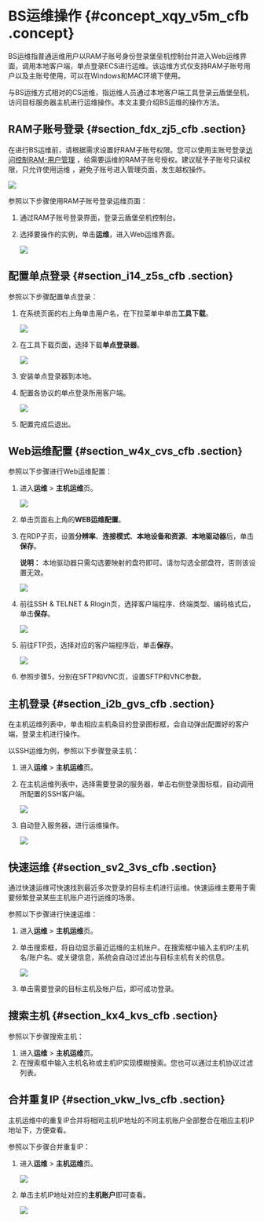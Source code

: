 # BS运维操作 {#concept_xqy_v5m_cfb .concept}

BS运维指普通运维用户以RAM子账号身份登录堡垒机控制台并进入Web运维界面，调用本地客户端，单点登录ECS进行运维。该运维方式仅支持RAM子账号用户以及主账号使用，可以在Windows和MAC环境下使用。

与BS运维方式相对的CS运维，指运维人员通过本地客户端工具登录云盾堡垒机，访问目标服务器主机进行运维操作。本文主要介绍BS运维的操作方法。

## RAM子账号登录 {#section_fdx_zj5_cfb .section}

在进行BS运维前，请根据需求设置好RAM子账号权限。您可以使用主账号登录[访问控制RAM-用户管理](https://ram.console.aliyun.com/#/user/list) ，给需要运维的RAM子账号授权。建议赋予子账号只读权限，只允许使用运维 ，避免子账号进入管理页面，发生越权操作。

![](http://static-aliyun-doc.oss-cn-hangzhou.aliyuncs.com/assets/img/18825/154337019210888_zh-CN.png)

参照以下步骤使用RAM子账号登录运维页面：

1.  通过RAM子账号登录界面，登录云盾堡垒机控制台。
2.  选择要操作的实例，单击**运维**，进入Web运维界面。

    ![](http://static-aliyun-doc.oss-cn-hangzhou.aliyuncs.com/assets/img/18825/154337019212002_zh-CN.png)


## 配置单点登录 {#section_i14_z5s_cfb .section}

参照以下步骤配置单点登录：

1.  在系统页面的右上角单击用户名，在下拉菜单中单击**工具下载**。

    ![](http://static-aliyun-doc.oss-cn-hangzhou.aliyuncs.com/assets/img/18825/154337019210552_zh-CN.png)

2.  在工具下载页面，选择下载**单点登录器**。

    ![](http://static-aliyun-doc.oss-cn-hangzhou.aliyuncs.com/assets/img/18825/154337019210553_zh-CN.png)

3.  安装单点登录器到本地。
4.  配置各协议的单点登录所用客户端。

    ![](http://static-aliyun-doc.oss-cn-hangzhou.aliyuncs.com/assets/img/18825/154337019210554_zh-CN.png)

5.  配置完成后退出。

## Web运维配置 {#section_w4x_cvs_cfb .section}

参照以下步骤进行Web运维配置：

1.  进入**运维** \> **主机运维**页。

    ![](http://static-aliyun-doc.oss-cn-hangzhou.aliyuncs.com/assets/img/18825/154337019210555_zh-CN.png)

2.  单击页面右上角的**WEB运维配置**。
3.  在RDP子页，设置**分辨率**、**连接模式**、**本地设备和资源**、**本地驱动器**后，单击**保存**。

    **说明：** 本地驱动器只需勾选要映射的盘符即可。请勿勾选全部盘符，否则该设置无效。

    ![](http://static-aliyun-doc.oss-cn-hangzhou.aliyuncs.com/assets/img/18825/154337019210556_zh-CN.png)

4.  前往SSH & TELNET & Rlogin页，选择客户端程序、终端类型、编码格式后，单击**保存**。

    ![](http://static-aliyun-doc.oss-cn-hangzhou.aliyuncs.com/assets/img/18825/154337019210557_zh-CN.png)

5.  前往FTP页，选择对应的客户端程序后，单击**保存**。

    ![](http://static-aliyun-doc.oss-cn-hangzhou.aliyuncs.com/assets/img/18825/154337019210885_zh-CN.png)

6.  参照步骤5，分别在SFTP和VNC页，设置SFTP和VNC参数。

## 主机登录 {#section_i2b_gvs_cfb .section}

在主机运维列表中，单击相应主机条目的登录图标框，会自动弹出配置好的客户端，登录主机进行操作。

以SSH运维为例，参照以下步骤登录主机：

1.  进入**运维** \> **主机运维**页。
2.  在主机运维列表中，选择需要登录的服务器，单击右侧登录图标框，自动调用所配置的SSH客户端。

    ![](http://static-aliyun-doc.oss-cn-hangzhou.aliyuncs.com/assets/img/18825/154337019210886_zh-CN.png)

3.  自动登入服务器，进行运维操作。

    ![](http://static-aliyun-doc.oss-cn-hangzhou.aliyuncs.com/assets/img/18825/154337019210887_zh-CN.png)


## 快速运维 {#section_sv2_3vs_cfb .section}

通过快速运维可快速找到最近多次登录的目标主机进行运维。快速运维主要用于需要频繁登录某些主机账户进行运维的场景。

参照以下步骤进行快速运维：

1.  进入**运维** \> **主机运维**页。
2.  单击搜索框，将自动显示最近运维的主机账户。在搜索框中输入主机IP/主机名/账户名、或关键信息，系统会自动过滤出与目标主机有关的信息。

    ![](http://static-aliyun-doc.oss-cn-hangzhou.aliyuncs.com/assets/img/18825/154337019210558_zh-CN.png)

3.  单击需要登录的目标主机及帐户后，即可成功登录。

## 搜索主机 {#section_kx4_kvs_cfb .section}

参照以下步骤搜索主机：

1.  进入**运维** \> **主机运维**页。
2.  在搜索框中输入主机名称或主机IP实现模糊搜索。您也可以通过主机协议过滤列表。

## 合并重复IP {#section_vkw_lvs_cfb .section}

主机运维中的重复IP合并将相同主机IP地址的不同主机账户全部整合在相应主机IP地址下，方便查看。

参照以下步骤合并重复IP：

1.  进入**运维** \> **主机运维**页。

    ![](http://static-aliyun-doc.oss-cn-hangzhou.aliyuncs.com/assets/img/18825/154337019210559_zh-CN.png)

2.  单击主机IP地址对应的**主机账户**即可查看。

    ![](http://static-aliyun-doc.oss-cn-hangzhou.aliyuncs.com/assets/img/18825/154337019210560_zh-CN.png)


